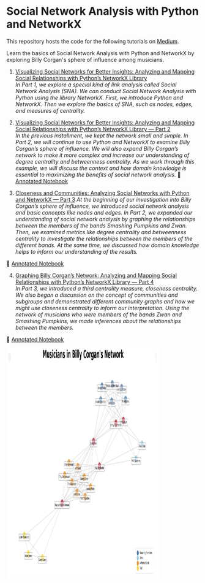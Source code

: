 # Social Network Analysis with Python and NetworkX
This repository hosts the code for the following tutorials on [Medium](https://medium.com/@christineegan42).

Learn the basics of Social Network Analysis with Python and NetworkX by exploring Billy Corgan's sphere of influence among musicians.


1. [Visualizing Social Networks for Better Insights: Analyzing and Mapping Social Relationships with Python’s NetworkX Library](https://towardsdatascience.com/visualizing-social-networks-for-better-insights-analyzing-and-mapping-social-relationships-with-efeb82ab853e?sk=ba15709c7d136c205bd5fc5b6b8d933c)       
*In Part 1, we explore a special kind of link analysis called Social Network Analysis (SNA). We can conduct Social Network Analysis with Python using the library NetworkX. First, we introduce Python and NetworkX. Then we explore the basics of SNA, such as nodes, edges, and measures of centrality.*

2. [Visualizing Social Networks for Better Insights: Analyzing and Mapping Social Relationships with Python’s NetworkX Library — Part 2](https://towardsdatascience.com/visualizing-social-networks-for-better-insights-analyzing-and-mapping-social-relationships-with-f4a9cf6b6d57?sk=872f4b2d55ff92698dc5b5c077011c74)        
*In the previous installment, we kept the network small and simple. In Part 2, we will continue to use Python and NetworkX to examine Billy Corgan’s sphere of influence. We will also expand Billy Corgan’s network to make it more complex and increase our understanding of degree centrality and betweenness centrality. As we work through this example, we will discuss the context and how domain knowledge is essential to maximizing the benefits of social network analysis.*
📓 [Annotated Notebook](https://github.com/christine-egan42/sna-billy-corgan/blob/65f2fe8a2822c4cc221519810c2b374fc6481e58/SNA-2-Centrality-Measures.ipynb)

3. [Closeness and Communities: Analyzing Social Networks with Python and NetworkX — Part 3](https://towardsdatascience.com/visualizing-social-networks-for-better-insights-analyzing-and-mapping-social-relationships-with-f4a9cf6b6d57?sk=872f4b2d55ff92698dc5b5c077011c74)
*At the beginning of our investigation into Billy Corgan’s sphere of influence, we introduced social network analysis and basic concepts like nodes and edges. In Part 2, we expanded our understanding of social network analysis by graphing the relationships between the members of the bands Smashing Pumpkins and Zwan. Then, we examined metrics like degree centrality and betweenness centrality to investigate the relationships between the members of the different bands. At the same time, we discussed how domain knowledge helps to inform our understanding of the results.*

📓 [Annotated Notebook](https://github.com/christine-egan42/sna-billy-corgan/blob/65f2fe8a2822c4cc221519810c2b374fc6481e58/SNA-3-Closness-Centrality.ipynb)

4. [Graphing Billy Corgan’s Network: Analyzing and Mapping Social Relationships with Python’s NetworkX Library — Part 4](https://towardsdatascience.com/graphing-billy-corgans-network-analyzing-and-mapping-social-relationships-with-python-s-networkx-724de1e431ac?sk=8c051fd6f7e0e9a4137a8af97fef8427)      
*In Part 3, we introduced a third centrality measure, closeness centrality. We also began a discussion on the concept of communities and subgroups and demonstrated different community graphs and how we might use closeness centrality to inform our interpretation. Using the network of musicians who were members of the bands Zwan and Smashing Pumpkins, we made inferences about the relationships between the members.*

📓 [Annotated Notebook](https://github.com/christine-egan42/sna-billy-corgan/blob/65f2fe8a2822c4cc221519810c2b374fc6481e58/SNA4-Graphing-Billy-Corgans-Community.ipynb)

<img src='https://github.com/christine-egan42/sna-billy-corgan/blob/1bfa700567647ac834ed2c144111be648d6cc5f0/sna-4.png' width='400' height='600' align='center'>

